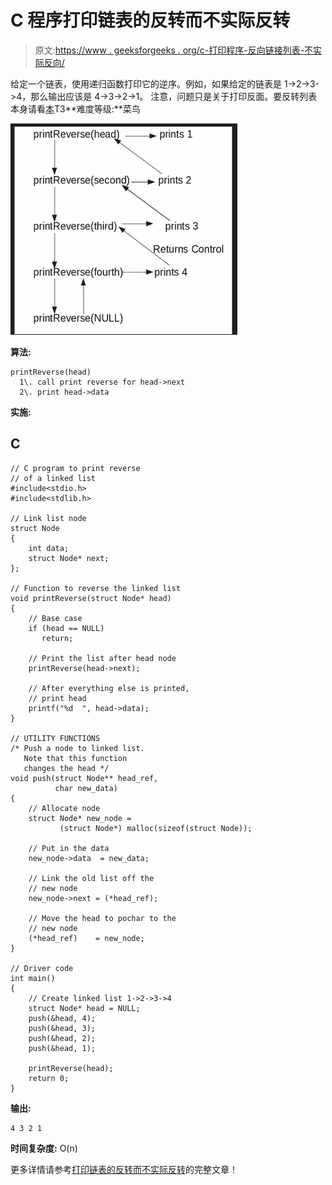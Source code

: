 # C 程序打印链表的反转而不实际反转

> 原文:[https://www . geeksforgeeks . org/c-打印程序-反向链接列表-不实际反向/](https://www.geeksforgeeks.org/c-program-for-printing-reverse-of-a-linked-list-without-actually-reversing/)

给定一个链表，使用递归函数打印它的逆序。例如，如果给定的链表是 1->2->3->4，那么输出应该是 4->3->2->1。
注意，问题只是关于打印反面。要反转列表本身请看[本](https://www.geeksforgeeks.org/reverse-a-linked-list/)T3**难度等级:**菜鸟

![reverse-a-link-list](img/2887a61ccc887b8c68af722f22f72ab8.png)

**算法:**

```
printReverse(head)
  1\. call print reverse for head->next
  2\. print head->data
```

**实施:**

## C

```
// C program to print reverse 
// of a linked list
#include<stdio.h>
#include<stdlib.h>

// Link list node 
struct Node
{
    int data;
    struct Node* next;
};

// Function to reverse the linked list 
void printReverse(struct Node* head)
{
    // Base case  
    if (head == NULL)
       return;

    // Print the list after head node
    printReverse(head->next);

    // After everything else is printed,
    // print head
    printf("%d  ", head->data);
}

// UTILITY FUNCTIONS
/* Push a node to linked list. 
   Note that this function
   changes the head */
void push(struct Node** head_ref, 
          char new_data)
{
    // Allocate node 
    struct Node* new_node =
           (struct Node*) malloc(sizeof(struct Node));

    // Put in the data  
    new_node->data  = new_data;

    // Link the old list off the 
    // new node 
    new_node->next = (*head_ref);   

    // Move the head to pochar to the 
    // new node 
    (*head_ref)    = new_node;
} 

// Driver code
int main()
{
    // Create linked list 1->2->3->4
    struct Node* head = NULL;    
    push(&head, 4);
    push(&head, 3);
    push(&head, 2);
    push(&head, 1);

    printReverse(head);
    return 0;
}
```

**输出:**

```
4 3 2 1
```

**时间复杂度:** O(n)

更多详情请参考[打印链表的反转而不实际反转](https://www.geeksforgeeks.org/print-reverse-of-a-linked-list-without-actually-reversing/)的完整文章！